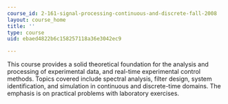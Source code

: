 ```yaml
---
course_id: 2-161-signal-processing-continuous-and-discrete-fall-2008
layout: course_home
title: ''
type: course
uid: ebaed4822b6c158257118a36e3042ec9

---
```

This course provides a solid theoretical foundation for the analysis and processing of experimental data, and real-time experimental control methods. Topics covered include spectral analysis, filter design, system identification, and simulation in continuous and discrete-time domains. The emphasis is on practical problems with laboratory exercises.
